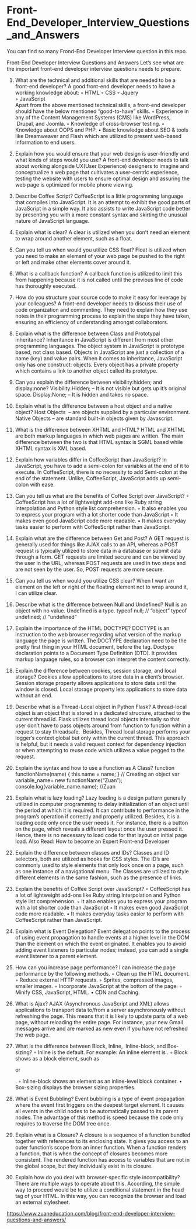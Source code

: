 # Front-End_Developer_Interview_Questions_and_Answers
You can find so many Frond-End Developer Interview question in this repo. 

Front-End Developer Interview Questions and Answers
Let’s see what are the important front-end developer interview questions needs to prepare.
1. What are the technical and additional skills that are needed to be a front-end developer?
A good front-end developer needs to have a working knowledge about:
        ◦ HTML
        ◦ CSS
        ◦ Jquery	
        ◦ JavaScript	
Apart from the above mentioned technical skills, a front-end developer should have the below mentioned “good-to-have” skills.
        ◦ Experience in any of the Content Management Systems (CMS) like WordPress,  Drupal, and Joomla.
        ◦ Knowledge of cross-browser testing.
        ◦ Knowledge about OOPS and PHP.
    • Basic knowledge about SEO & tools like Dreamweaver and Flash which are utilized to present web-based information to end users.
2. Explain how you would ensure that your web design is user-friendly and what kinds of steps would you use?
A front-end developer needs to talk about working alongside UX(User Experience) designers to imagine and conceptualize a web page that cultivates a user-centric experience, testing the website with users to ensure optimal design and assuring the web page is optimized for mobile phone viewing.
3. Describe Coffee Script?
CoffeeScript is a little programming language that compiles into JavaScript. It is an attempt to exhibit the good parts of JavaScript in a simple way. It also assists to write JavaScript code better by presenting you with a more constant syntax and skirting the unusual nature of JavaScript language.
4. Explain what is clear?
A clear is utilized when you don’t need an element to wrap around another element, such as a float.
5. Can you tell us when would you utilize CSS float?
Float is utilized when you need to make an element of your web page be pushed to the right or left and make other elements cover around it.
6. What is a callback function?
A callback function is utilized to limit this from happening because it is not called until the previous line of code has thoroughly executed.
7. How do you structure your source code to make it easy for leverage by your colleagues?
A front-end developer needs to discuss their use of code organization and commenting. They need to explain how they use notes in their programming process to explain the steps they have taken, ensuring an efficiency of understanding amongst collaborators.
8. Explain what is the difference between Class and Prototypal inheritance?
Inheritance in JavaScript is different from most other programming languages. The object system in JavaScript is prototype based, not class based. Objects in JavaScript are just a collection of a name (key) and value pairs. When it comes to inheritance, JavaScript only has one construct: objects. Every object has a private property which contains a link to another object called its prototype.
9. Can you explain the difference between visibility:hidden; and display:none?
Visibility:Hidden; – It is not visible but gets up it’s original space.
Display:None; – It is hidden and takes no space.
10. Explain what is the difference between a host object and a native object?
Host Objects  – are objects supplied by a particular environment.
Native Objects – are standard built-in objects given by Javascript.
11. What is the difference between XHTML and HTML?
HTML and XHTML are both markup languages in which web pages are written. The main difference between the two is that HTML syntax is SGML based while XHTML syntax is XML based.
12. Explain how variables differ in CoffeeScript than JavaScript?
In JavaScript, you have to add a semi-colon for variables at the end of it to execute. In CoffeeScript, there is no necessity to add Semi-colon at the end of the statement. Unlike, CoffeeScript, JavaScript adds up semi-colon with ease.
13. Can you tell us what are the benefits of Coffee Script over JavaScript?
        ◦ CoffeeScript has a lot of lightweight add-ons like Ruby string Interpolation and Python style list comprehension.
        ◦ It also enables you to express your program with a lot shorter code than JavaScript
        ◦ It makes even good JavaScript code more readable.
    • It makes everyday tasks easier to perform with CoffeeScript rather than JavaScript.
14. Explain what are the difference between Get and Post?
A GET request is generally used for things like AJAX calls to an API, whereas a POST request is typically utilized to store data in a database or submit data through a form.
GET requests are limited secure and can be viewed by the user in the URL, whereas POST requests are used in two steps and are not seen by the user. So, POST requests are more secure.
15. Can you tell us when would you utilize CSS clear?
When I want an element on the left or right of the floating element not to wrap around it, I can utilize clear.
16. Describe what is the difference between Null and Undefined?
Null is an object with no value.
Undefined is a type.
typeof null; // “object”
typeof undefined; // “undefined”
17. Explain the importance of the HTML DOCTYPE?
DOCTYPE is an instruction to the web browser regarding what version of the markup language the page is written. The DOCTYPE declaration need to be the pretty first thing in your HTML document, before the <html> tag. Doctype declaration points to a Document Type Definition (DTD). It provides markup language rules, so a browser can interpret the content correctly.
18. Explain the difference between cookies, session storage, and local storage?
Cookies allow applications to store data in a client’s browser.
Session storage property allows applications to store data until the window is closed.
Local storage property lets applications to store data without an end.
19. Describe what is a Thread-Local object in Python Flask?
A thread-local object is an object that is stored in a dedicated structure, attached to the current thread id. Flask utilizes thread local objects internally so that user don’t have to pass objects around from function to function within a request to stay threadsafe.  Besides, Thread local storage performs your logger’s context global but only within the current thread. This approach is helpful, but it needs a valid request context for dependency injection or when attempting to reuse code which utilizes a value pegged to the request.
20. Explain the syntax and how to use a Function as A Class?
function functionName(name) {
this.name = name;
}
// Creating an object
var variable_name= new functionName(“Zuan”);
console.log(variable_name.name); //Zuan
21. Explain what is lazy loading?
Lazy loading is a design pattern generally utilized in computer programming to delay initialization of an object until the period at which it is required. It can contribute to performance in the program’s operation if correctly and properly utilized. Besides, it is a loading code only once the user needs it. For instance, there is a button on the page, which reveals a different layout once the user pressed it. Hence, there is no necessary to load code for that layout on initial page load.
Also Read: How to become an Expert Front-end Developer

22. Explain the difference between classes and IDs?
Classes and ID selectors, both are utilized as hooks for CSS styles. The ID’s are commonly used to style elements that only look once on a page, such as one instance of a navigational menu. The Classes are utilized to style different elements in the same fashion, such as the presence of links.
23. Explain the benefits of Coffee Script over JavaScript?
        ◦ CoffeeScript has a lot of lightweight add-ons like Ruby string Interpolation and Python style list comprehension.
        ◦ It also enables you to express your program with a lot shorter code than JavaScript
        ◦ It makes even good JavaScript code more readable.
    • It makes everyday tasks easier to perform with CoffeeScript rather than JavaScript.
24. Explain what is Event Delegation?
Event delegation points to the process of using event propagation to handle events at a higher level in the DOM than the element on which the event originated. It enables you to avoid adding event listeners to particular nodes; instead, you can add a single event listener to a parent element.
25. How can you increase page performance?
I can increase the page performance by the following methods.
        ◦ Clean up the HTML document.
        ◦ Reduce external HTTP requests.
        ◦ Sprites, compressed images, smaller images.
        ◦ Incorporate JavaScript at the bottom of the page.
        ◦ Minify CSS, JavaScript, HTML.
    • CDN and Caching.
26. What is Ajax?
AJAX (Asynchronous JavaScript and XML) allows applications to transport data to/from a server asynchronously without refreshing the page. This means that it is likely to update parts of a web page, without reloading the entire page. For instance, your new Gmail messages arrive and are marked as new even if you have not refreshed the web page.

27. What is the difference between Block, Inline,  Inline-block, and Box-sizing?
        ◦ Inline is the default. For example: An inline element is <span>.
        ◦ Block shows as a block element, such as <div> or <p>.
        ◦ Inline-block shows an element as an inline-level block container.
    • Box-sizing displays the browser sizing properties.
28. What is Event Bubbling?
Event bubbling is a type of event propagation where the event first triggers on the deepest target element. It causes all events in the child nodes to be automatically passed to its parent nodes. The advantage of this method is speed because the code only requires to traverse the DOM tree once.
29. Explain what is a Closure?
A closure is a sequence of a function bundled together with references to its enclosing state. It gives you access to an outer function’s scope from an inner function. When a function renders a function, that is when the concept of closures becomes more consistent. The rendered function has access to variables that are not in the global scope, but they individually exist in its closure.
30. Explain how do you deal with browser-specific style incompatibility?
There are multiple ways to operate about this. According, the simple way to proceed would be to utilize a conditional statement in the head tag of your HTML. In this way, you can recognize the browser and load an external stylesheet.


https://www.zuaneducation.com/blog/front-end-developer-interview-questions-and-answers/
